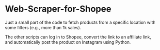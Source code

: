 # Web-Scraper-for-Shopee

Just a small part of the code to fetch products from a specific location with some filters (e.g., more than 1k sales).

The other scripts can log in to Shopee, convert the link to an affiliate link, and automatically post the product on Instagram using Python.
